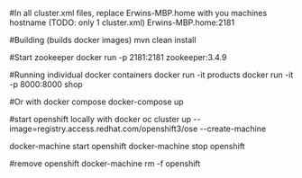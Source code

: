 #In all cluster.xml files, replace Erwins-MBP.home with you machines hostname (TODO: only 1 cluster.xml)
<property name="zookeeper_url">Erwins-MBP.home:2181</property>

#Building (builds docker images)
mvn clean install

#Start zookeeper 
docker run -p 2181:2181 zookeeper:3.4.9 

#Running individual docker containers
docker run -it products
docker run -it -p 8000:8000 shop


#Or with docker compose
docker-compose up


#start openshift locally with docker
oc cluster up --image=registry.access.redhat.com/openshift3/ose --create-machine

docker-machine start openshift
docker-machine stop openshift

#remove openshift
docker-machine rm -f openshift
